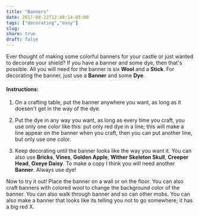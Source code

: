 ```yaml
---
title: "Banners"
date: 2017-08-22T12:40:14-05:00
tags: ["decorating","easy"]
slug:
share: true
draft: false
---
```

Ever thought of making some colorful banners for your castle or just wanted to decorate your shield? If you have a banner and some dye, then that's possible. All you will need for the banner is six **Wool** and a **Stick**. For decorating the banner, just use a **Banner** and some **Dye**.

<!--more-->

#### Instructions:

1. On a crafting table, put the banner anywhere you want, as long as it doesen't get in the way of the dye.

2. Put the dye in any way you want, as long as every time you craft, you use only one color like this: put only red dye in a line; this will make a line appear on the banner when you craft, then you can put another line, but only use one color.

3. Keep decorating until the banner looks like the way you want it. You can also use **Bricks**, **Vines**, **Golden Apple**, **Wither Skeleton Skull**, **Creeper Head**, **Oxeye Daisy**. To make a copy I think you will need another **Banner**. Always use dye!

Now to try it out! Place the banner on a wall or on the floor. You can also craft banners with colored wool to change the background color of the banner. You can also walk through banner and so can other mobs. You can also make a banner that looks like its telling you not to go somewhere; it has a big red X.

